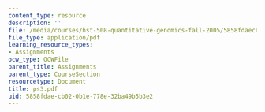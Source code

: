 ```yaml
---
content_type: resource
description: ''
file: /media/courses/hst-508-quantitative-genomics-fall-2005/5858fdaecb020b1e778e32ba49b5b3e2_ps3.pdf
file_type: application/pdf
learning_resource_types:
- Assignments
ocw_type: OCWFile
parent_title: Assignments
parent_type: CourseSection
resourcetype: Document
title: ps3.pdf
uid: 5858fdae-cb02-0b1e-778e-32ba49b5b3e2
---
```

